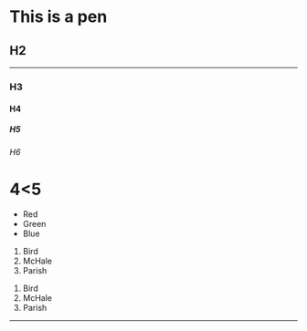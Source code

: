 # This is a pen
## H2
-------------
### H3
#### H4
##### H5
###### H6
# 4<5
*   Red
*   Green
*   Blue

1.  Bird
2.  McHale
3.  Parish

<ol>
<li>Bird</li>
<li>McHale</li>
<li>Parish</li>
</ol>

-------------
